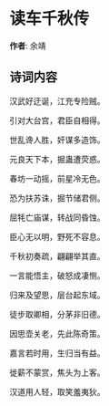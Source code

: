 # 读车千秋传

**作者**: 余靖

## 诗词内容

汉武好迂诞，江充专险贼。

引对大台宫，君臣自相得。

世乱谗人胜，奸谋多造饰。

元良天下本，掘蛊遭荧惑。

春坊一动摇，前星冷无色。

恐为扶苏诛，掘节储君侧。

屈牦亡庙谋，转战同昏蚀。

臣心无以明，野死不容息。

千秋初奏疏，翩翩举其直。

一言能悟主，破怒成凄恻。

归来及望思，层台起东域。

徒步取卿相，分茅非旧德。

因思壶关老，先此陈奇策。

嘉言若时用，生归当有益。

徙薪不蒙赏，焦头为上客。

汉道用人轻，取笑羞夷狄。

